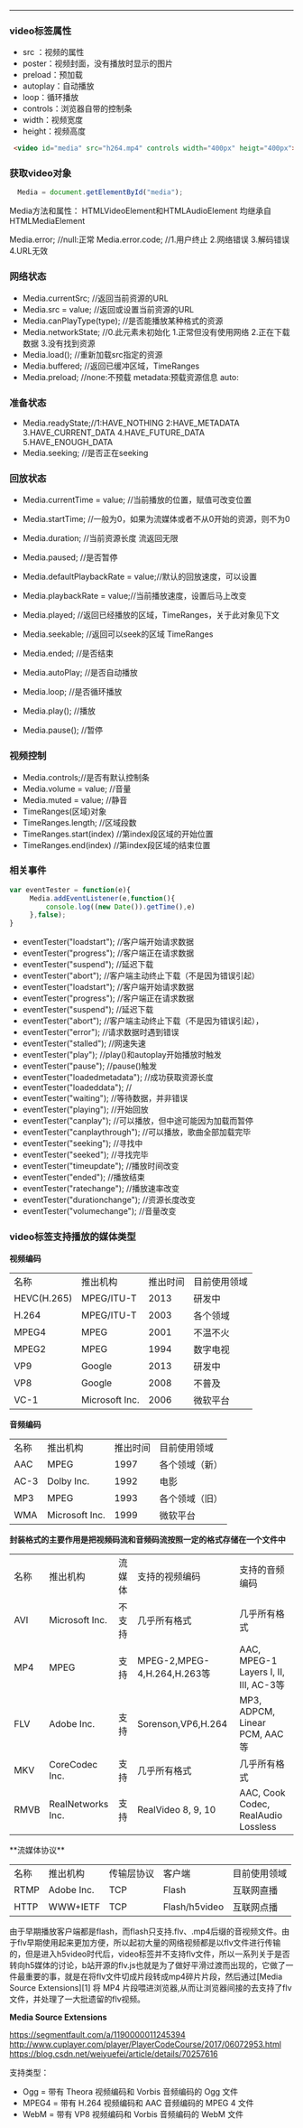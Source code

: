 ------
### **video标签属性**
 - src ：视频的属性
 - poster：视频封面，没有播放时显示的图片
 - preload：预加载
 - autoplay：自动播放
 - loop：循环播放
 - controls：浏览器自带的控制条
 - width：视频宽度
 - height：视频高度

``` html
 <video id="media" src="h264.mp4" controls width="400px" heigt="400px"></video>  
```
### **获取video对象**
``` javascript
  Media = document.getElementById("media"); 
```
Media方法和属性：
HTMLVideoElement和HTMLAudioElement 均继承自HTMLMediaElement

Media.error; //null:正常
Media.error.code; //1.用户终止 2.网络错误 3.解码错误 4.URL无效

### **网络状态**
- Media.currentSrc; //返回当前资源的URL
- Media.src = value; //返回或设置当前资源的URL
- Media.canPlayType(type); //是否能播放某种格式的资源
- Media.networkState; //0.此元素未初始化 1.正常但没有使用网络 2.正在下载数据 3.没有找到资源
- Media.load(); //重新加载src指定的资源
- Media.buffered; //返回已缓冲区域，TimeRanges
- Media.preload; //none:不预载 metadata:预载资源信息 auto:

### **准备状态**
- Media.readyState;//1:HAVE_NOTHING 2:HAVE_METADATA 3.HAVE_CURRENT_DATA 4.HAVE_FUTURE_DATA 5.HAVE_ENOUGH_DATA
- Media.seeking; //是否正在seeking

### **回放状态**

 - Media.currentTime = value; //当前播放的位置，赋值可改变位置

 - Media.startTime; //一般为0，如果为流媒体或者不从0开始的资源，则不为0
 - Media.duration; //当前资源长度 流返回无限
 - Media.paused; //是否暂停
 - Media.defaultPlaybackRate = value;//默认的回放速度，可以设置
 - Media.playbackRate = value;//当前播放速度，设置后马上改变
 - Media.played; //返回已经播放的区域，TimeRanges，关于此对象见下文
 - Media.seekable; //返回可以seek的区域 TimeRanges
 - Media.ended; //是否结束
 - Media.autoPlay; //是否自动播放
 - Media.loop; //是否循环播放
 - Media.play(); //播放
 - Media.pause(); //暂停

### **视频控制**
 - Media.controls;//是否有默认控制条
 - Media.volume = value; //音量
 - Media.muted = value; //静音
 - TimeRanges(区域)对象
 - TimeRanges.length; //区域段数
 - TimeRanges.start(index) //第index段区域的开始位置
 - TimeRanges.end(index) //第index段区域的结束位置

### **相关事件**
``` javascript
var eventTester = function(e){
     Media.addEventListener(e,function(){
         console.log((new Date()).getTime(),e)
     },false);
}
```
 - eventTester("loadstart"); //客户端开始请求数据
 - eventTester("progress"); //客户端正在请求数据
 - eventTester("suspend"); //延迟下载
 - eventTester("abort"); //客户端主动终止下载（不是因为错误引起）
 - eventTester("loadstart"); //客户端开始请求数据
 - eventTester("progress"); //客户端正在请求数据
 - eventTester("suspend"); //延迟下载
 - eventTester("abort"); //客户端主动终止下载（不是因为错误引起），
 - eventTester("error"); //请求数据时遇到错误
 - eventTester("stalled"); //网速失速
 - eventTester("play"); //play()和autoplay开始播放时触发
 - eventTester("pause"); //pause()触发
 - eventTester("loadedmetadata"); //成功获取资源长度
 - eventTester("loadeddata"); //
 - eventTester("waiting"); //等待数据，并非错误
 - eventTester("playing"); //开始回放
 - eventTester("canplay"); //可以播放，但中途可能因为加载而暂停
 - eventTester("canplaythrough"); //可以播放，歌曲全部加载完毕
 - eventTester("seeking"); //寻找中
 - eventTester("seeked"); //寻找完毕
 - eventTester("timeupdate"); //播放时间改变
 - eventTester("ended"); //播放结束
 - eventTester("ratechange"); //播放速率改变
 - eventTester("durationchange"); //资源长度改变
 - eventTester("volumechange"); //音量改变

### **video标签支持播放的媒体类型**

**视频编码**
<table>
    <tr>
        <td>名称</td>
        <td>推出机构</td>
        <td>推出时间</td>
        <td>目前使用领域</td>
    </tr>
    <tr>
        <td>HEVC(H.265)</td><td>MPEG/ITU-T</td><td>2013</td><td>研发中</td>
    </tr>
    <tr>
        <td>H.264</td><td>MPEG/ITU-T</td><td>2003</td><td>各个领域</td>
    </tr>
    <tr>
        <td>MPEG4</td><td>MPEG</td><td>2001</td><td>不温不火</td>
    </tr>
    <tr>
        <td>MPEG2</td><td>MPEG</td><td>1994</td><td>数字电视</td>
    </tr>
    <tr>
        <td>VP9</td><td>Google</td><td>2013</td><td>研发中</td>
    </tr>
    <tr>
        <td>VP8</td><td>Google</td><td>2008</td><td>不普及</td>
    </tr>
    <tr>
        <td>VC-1</td><td>Microsoft Inc.</td><td>2006</td><td>微软平台</td>
    </tr>
</table>

**音频编码**
<table>
    <tr>
        <td>名称</td>
        <td>推出机构</td>
        <td>推出时间</td>
        <td>目前使用领域</td>
    </tr>
    <tr>
        <td>AAC</td><td>MPEG</td><td>1997</td><td>各个领域（新）</td>
    </tr>
    <tr>
        <td>AC-3</td><td>Dolby Inc.</td><td>1992</td><td>电影</td>
    </tr>
    <tr>
        <td>MP3</td><td>MPEG</td><td>1993</td><td>各个领域（旧）</td>
    </tr>
    <tr>
        <td>WMA</td><td>Microsoft Inc.</td><td>1999</td><td>微软平台</td>
    </tr>
</table>

**封装格式的主要作用是把视频码流和音频码流按照一定的格式存储在一个文件中**
<table>
    <tr>
        <td>名称</td>
        <td>推出机构</td>
        <td>流媒体</td>
        <td>支持的视频编码</td>
        <td>支持的音频编码</td>
    </tr>
    <tr>
        <td>AVI</td><td>Microsoft Inc.</td><td>不支持</td><td>几乎所有格式</td><td>几乎所有格式</td>
    </tr>
    <tr>
        <td>MP4</td><td>MPEG</td><td>支持</td><td>MPEG-2,MPEG-4,H.264,H.263等</td><td>AAC, MPEG-1 Layers I, II, III, AC-3等</td>
    </tr>
    <tr>
        <td>FLV</td><td>Adobe Inc.</td><td>支持</td><td>Sorenson,VP6,H.264</td><td>MP3, ADPCM, Linear PCM, AAC等</td>
    </tr>
    <tr>
        <td>MKV</td><td>CoreCodec Inc.</td><td>支持</td><td>几乎所有格式</td><td>几乎所有格式</td>
    </tr>
    <tr>
        <td>RMVB</td><td>RealNetworks Inc.</td><td>支持</td><td>RealVideo 8, 9, 10</td><td>AAC, Cook Codec, RealAudio Lossless</td>
    </tr>
</table>
**流媒体协议**
<table>
    <tr>
        <td>名称</td>
        <td>推出机构</td>
        <td>传输层协议</td>
        <td>客户端</td>
        <td>目前使用领域</td>
    </tr>
    <tr>
        <td>RTMP</td>
        <td>Adobe Inc.</td>
        <td>TCP</td>
        <td>Flash</td>
        <td>互联网直播</td>
    </tr>
    <tr>
        <td>HTTP</td>
        <td>WWW+IETF</td>
        <td>TCP</td>
        <td>Flash/h5video</td>
        <td>互联网点播</td>
    </tr>
</table>
由于早期播放客户端都是flash，而flash只支持.flv、.mp4后缀的音视频文件。由于flv早期使用起来更加方便，所以起初大量的网络视频都是以flv文件进行传输的，但是进入h5video时代后，video标签并不支持flv文件，所以一系列关于是否转向h5媒体的讨论，b站开源的flv.js也就是为了做好平滑过渡而出现的，它做了一件最重要的事，就是在将flv文件切成片段转成mp4碎片片段，然后通过[Media Source Extensions][1] 将 MP4 片段喂进浏览器,从而让浏览器间接的去支持了flv文件，并处理了一大批遗留的flv视频。

**Media Source Extensions**

https://segmentfault.com/a/1190000011245394
http://www.cuplayer.com/player/PlayerCodeCourse/2017/06072953.html
https://blog.csdn.net/weiyuefei/article/details/70257616

支持类型：
 - Ogg = 带有 Theora 视频编码和 Vorbis 音频编码的 Ogg 文件
 - MPEG4 = 带有 H.264 视频编码和 AAC 音频编码的 MPEG 4 文件
 - WebM = 带有 VP8 视频编码和 Vorbis 音频编码的 WebM 文件


  [1]: https://w3c.github.io/media-source/